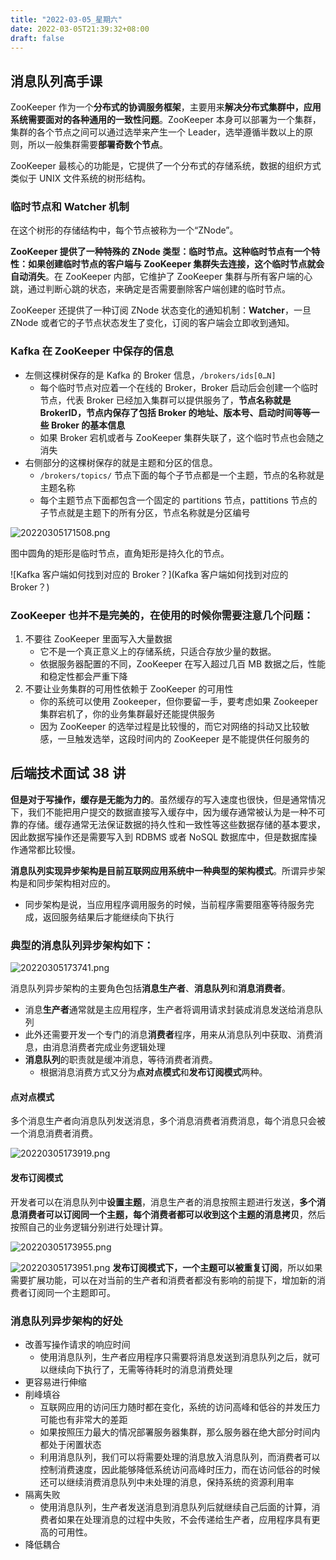 ```yaml
---
title: "2022-03-05_星期六"
date: 2022-03-05T21:39:32+08:00
draft: false
---
```


## 消息队列高手课

ZooKeeper 作为一个**分布式的协调服务框架**，主要用来**解决分布式集群中，应用系统需要面对的各种通用的一致性问题**。ZooKeeper 本身可以部署为一个集群，集群的各个节点之间可以通过选举来产生一个 Leader，选举遵循半数以上的原则，所以一般集群需要**部署奇数个节点**。

ZooKeeper 最核心的功能是，它提供了一个分布式的存储系统，数据的组织方式类似于 UNIX 文件系统的树形结构。

### 临时节点和 Watcher 机制
在这个树形的存储结构中，每个节点被称为一个“ZNode”。

**ZooKeeper 提供了一种特殊的 ZNode 类型：临时节点。这种临时节点有一个特性：如果创建临时节点的客户端与 ZooKeeper 集群失去连接，这个临时节点就会自动消失**。在 ZooKeeper 内部，它维护了 ZooKeeper 集群与所有客户端的心跳，通过判断心跳的状态，来确定是否需要删除客户端创建的临时节点。


ZooKeeper 还提供了一种订阅 ZNode 状态变化的通知机制：**Watcher**，一旦 ZNode 或者它的子节点状态发生了变化，订阅的客户端会立即收到通知。

### Kafka 在 ZooKeeper 中保存的信息
- 左侧这棵树保存的是 Kafka 的 Broker 信息，`/brokers/ids[0…N]`
	- 每个临时节点对应着一个在线的 Broker，Broker 启动后会创建一个临时节点，代表 Broker 已经加入集群可以提供服务了，**节点名称就是 BrokerID，节点内保存了包括 Broker 的地址、版本号、启动时间等等一些 Broker 的基本信息**
	- 如果 Broker 宕机或者与 ZooKeeper 集群失联了，这个临时节点也会随之消失
- 右侧部分的这棵树保存的就是主题和分区的信息。
	- `/brokers/topics/` 节点下面的每个子节点都是一个主题，节点的名称就是主题名称
	- 每个主题节点下面都包含一个固定的 partitions 节点，pattitions 节点的子节点就是主题下的所有分区，节点名称就是分区编号

![20220305171508.png](20220305171508.png)

图中圆角的矩形是临时节点，直角矩形是持久化的节点。

![Kafka 客户端如何找到对应的 Broker？](Kafka 客户端如何找到对应的 Broker？)

### ZooKeeper 也并不是完美的，在使用的时候你需要注意几个问题：
1. 不要往 ZooKeeper 里面写入大量数据
	- 它不是一个真正意义上的存储系统，只适合存放少量的数据。
	- 依据服务器配置的不同，ZooKeeper 在写入超过几百 MB 数据之后，性能和稳定性都会严重下降
2. 不要让业务集群的可用性依赖于 ZooKeeper 的可用性
	- 你的系统可以使用 Zookeeper，但你要留一手，要考虑如果 Zookeeper 集群宕机了，你的业务集群最好还能提供服务
	- 因为 ZooKeeper 的选举过程是比较慢的，而它对网络的抖动又比较敏感，一旦触发选举，这段时间内的 ZooKeeper 是不能提供任何服务的

## 后端技术面试 38 讲

**但是对于写操作，缓存是无能为力的**。虽然缓存的写入速度也很快，但是通常情况下，我们不能把用户提交的数据直接写入缓存中，因为缓存通常被认为是一种不可靠的存储。缓存通常无法保证数据的持久性和一致性等这些数据存储的基本要求，因此数据写操作还是需要写入到 RDBMS 或者 NoSQL 数据库中，但是数据库操作通常都比较慢。

**消息队列实现异步架构是目前互联网应用系统中一种典型的架构模式**。所谓异步架构是和同步架构相对应的。
- 同步架构是说，当应用程序调用服务的时候，当前程序需要阻塞等待服务完成，返回服务结果后才能继续向下执行

### 典型的消息队列异步架构如下：

![20220305173741.png](20220305173741.png)

消息队列异步架构的主要角色包括**消息生产者**、**消息队列**和**消息消费者**。
- 消息**生产者**通常就是主应用程序，生产者将调用请求封装成消息发送给消息队列
- 此外还需要开发一个专门的消息**消费者**程序，用来从消息队列中获取、消费消息，由消息消费者完成业务逻辑处理
- **消息队列**的职责就是缓冲消息，等待消费者消费。
	- 根据消息消费方式又分为**点对点模式**和**发布订阅模式**两种。

#### 点对点模式

多个消息生产者向消息队列发送消息，多个消息消费者消费消息，每个消息只会被一个消息消费者消费。

![20220305173919.png](20220305173919.png)

#### 发布订阅模式

开发者可以在消息队列中**设置主题**，消息生产者的消息按照主题进行发送，**多个消息消费者可以订阅同一个主题，每个消费者都可以收到这个主题的消息拷贝**，然后按照自己的业务逻辑分别进行处理计算。

![20220305173955.png](20220305173955.png)

![20220305173951.png](20220305173951.png)
**发布订阅模式下，一个主题可以被重复订阅**，所以如果需要扩展功能，可以在对当前的生产者和消费者都没有影响的前提下，增加新的消费者订阅同一个主题即可。

### 消息队列异步架构的好处

- 改善写操作请求的响应时间
	- 使用消息队列，生产者应用程序只需要将消息发送到消息队列之后，就可以继续向下执行了，无需等待耗时的消息消费处理
- 更容易进行伸缩
- 削峰填谷
	- 互联网应用的访问压力随时都在变化，系统的访问高峰和低谷的并发压力可能也有非常大的差距
	- 如果按照压力最大的情况部署服务器集群，那么服务器在绝大部分时间内都处于闲置状态
	- 利用消息队列，我们可以将需要处理的消息放入消息队列，而消费者可以控制消费速度，因此能够降低系统访问高峰时压力，而在访问低谷的时候还可以继续消费消息队列中未处理的消息，保持系统的资源利用率
- 隔离失败
	- 使用消息队列，生产者发送消息到消息队列后就继续自己后面的计算，消费者如果在处理消息的过程中失败，不会传递给生产者，应用程序具有更高的可用性。
- 降低耦合
